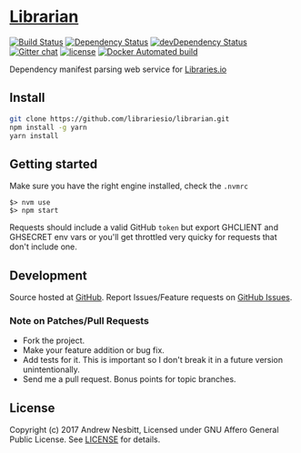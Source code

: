 # [Librarian](https://libraries.io/github/librariesio/librarian)
[![Build Status](https://travis-ci.org/librariesio/librarian.svg?branch=master)](https://travis-ci.org/librariesio/librarian)
[![Dependency Status](https://david-dm.org/librariesio/librarian.svg?theme=shields.io)](https://david-dm.org/librariesio/librarian)
[![devDependency Status](https://david-dm.org/librariesio/librarian/dev-status.svg?theme=shields.io)](https://david-dm.org/librariesio/librarian#info=devDependencies)
[![Gitter chat](http://img.shields.io/badge/gitter-librariesio/support-brightgreen.svg)](https://gitter.im/librariesio/support)
[![license](https://img.shields.io/github/license/librariesio/librarian.svg)](https://github.com/librariesio/librarian/blob/master/LICENSE.txt)
[![Docker Automated build](https://img.shields.io/docker/automated/librariesio/librarian.svg)](https://hub.docker.com/r/librariesio/librarian/)

Dependency manifest parsing web service for [Libraries.io](https://libraries.io)

## Install

```bash
git clone https://github.com/librariesio/librarian.git
npm install -g yarn
yarn install
```

## Getting started

Make sure you have the right engine installed, check the `.nvmrc`

```
$> nvm use
$> npm start
```

Requests should include a valid GitHub `token` but export GHCLIENT and GHSECRET env vars or you'll get throttled very quicky for requests that don't include one.

## Development

Source hosted at [GitHub](http://github.com/librariesio/librarian).
Report Issues/Feature requests on [GitHub Issues](http://github.com/librariesio/librarian/issues).

### Note on Patches/Pull Requests

 * Fork the project.
 * Make your feature addition or bug fix.
 * Add tests for it. This is important so I don't break it in a future version unintentionally.
 * Send me a pull request. Bonus points for topic branches.

## License

Copyright (c) 2017 Andrew Nesbitt, Licensed under GNU Affero General Public License. See [LICENSE](https://github.com/librariesio/librarian/blob/master/LICENSE.txt) for details.
